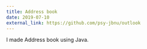 ```yaml
---
title: Address book
date: 2019-07-10
external_link: https://github.com/psy-jbnu/outlook
---
```

I made Address book using Java.